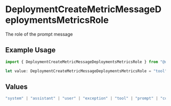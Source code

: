 # DeploymentCreateMetricMessageDeploymentsMetricsRole

The role of the prompt message

## Example Usage

```typescript
import { DeploymentCreateMetricMessageDeploymentsMetricsRole } from "@orq-ai/node/models/operations";

let value: DeploymentCreateMetricMessageDeploymentsMetricsRole = "tool";
```

## Values

```typescript
"system" | "assistant" | "user" | "exception" | "tool" | "prompt" | "correction" | "expected_output"
```